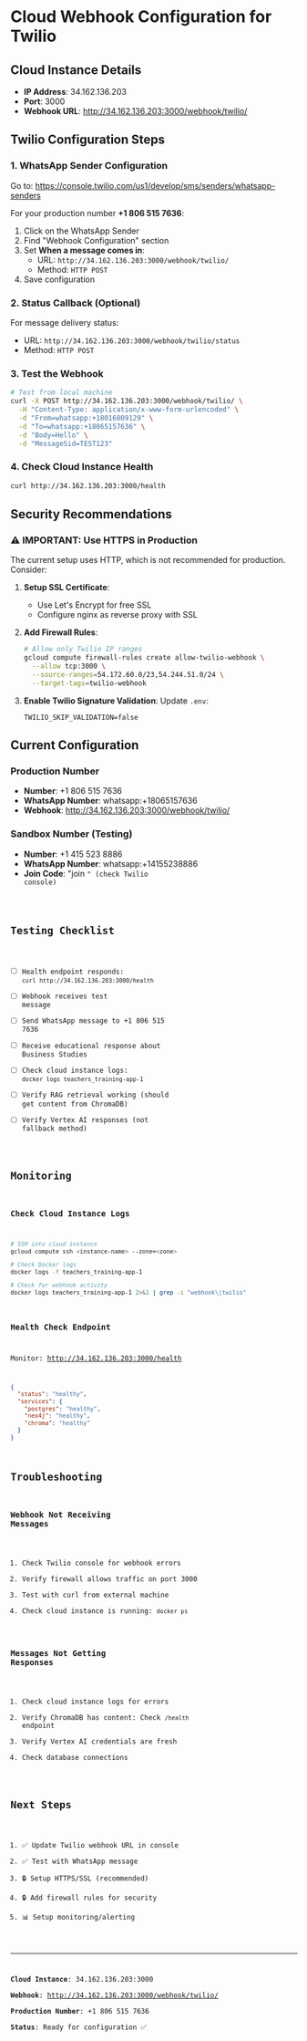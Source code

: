 # Cloud Webhook Configuration for Twilio

## Cloud Instance Details
- **IP Address**: 34.162.136.203
- **Port**: 3000
- **Webhook URL**: http://34.162.136.203:3000/webhook/twilio/

## Twilio Configuration Steps

### 1. WhatsApp Sender Configuration
Go to: https://console.twilio.com/us1/develop/sms/senders/whatsapp-senders

For your production number **+1 806 515 7636**:
1. Click on the WhatsApp Sender
2. Find "Webhook Configuration" section
3. Set **When a message comes in**:
   - URL: `http://34.162.136.203:3000/webhook/twilio/`
   - Method: `HTTP POST`
4. Save configuration

### 2. Status Callback (Optional)
For message delivery status:
- URL: `http://34.162.136.203:3000/webhook/twilio/status`
- Method: `HTTP POST`

### 3. Test the Webhook
```bash
# Test from local machine
curl -X POST http://34.162.136.203:3000/webhook/twilio/ \
  -H "Content-Type: application/x-www-form-urlencoded" \
  -d "From=whatsapp:+18016809129" \
  -d "To=whatsapp:+18065157636" \
  -d "Body=Hello" \
  -d "MessageSid=TEST123"
```

### 4. Check Cloud Instance Health
```bash
curl http://34.162.136.203:3000/health
```

## Security Recommendations

### ⚠️ IMPORTANT: Use HTTPS in Production
The current setup uses HTTP, which is not recommended for production. Consider:

1. **Setup SSL Certificate**:
   - Use Let's Encrypt for free SSL
   - Configure nginx as reverse proxy with SSL

2. **Add Firewall Rules**:
   ```bash
   # Allow only Twilio IP ranges
   gcloud compute firewall-rules create allow-twilio-webhook \
     --allow tcp:3000 \
     --source-ranges=54.172.60.0/23,54.244.51.0/24 \
     --target-tags=twilio-webhook
   ```

3. **Enable Twilio Signature Validation**:
   Update `.env`:
   ```
   TWILIO_SKIP_VALIDATION=false
   ```

## Current Configuration

### Production Number
- **Number**: +1 806 515 7636
- **WhatsApp Number**: whatsapp:+18065157636
- **Webhook**: http://34.162.136.203:3000/webhook/twilio/

### Sandbox Number (Testing)
- **Number**: +1 415 523 8886
- **WhatsApp Number**: whatsapp:+14155238886
- **Join Code**: "join <code>" (check Twilio console)

## Testing Checklist

- [ ] Health endpoint responds: `curl http://34.162.136.203:3000/health`
- [ ] Webhook receives test message
- [ ] Send WhatsApp message to +1 806 515 7636
- [ ] Receive educational response about Business Studies
- [ ] Check cloud instance logs: `docker logs teachers_training-app-1`
- [ ] Verify RAG retrieval working (should get content from ChromaDB)
- [ ] Verify Vertex AI responses (not fallback method)

## Monitoring

### Check Cloud Instance Logs
```bash
# SSH into cloud instance
gcloud compute ssh <instance-name> --zone=<zone>

# Check Docker logs
docker logs -f teachers_training-app-1

# Check for webhook activity
docker logs teachers_training-app-1 2>&1 | grep -i "webhook\|twilio"
```

### Health Check Endpoint
Monitor: http://34.162.136.203:3000/health
```json
{
  "status": "healthy",
  "services": {
    "postgres": "healthy",
    "neo4j": "healthy",
    "chroma": "healthy"
  }
}
```

## Troubleshooting

### Webhook Not Receiving Messages
1. Check Twilio console for webhook errors
2. Verify firewall allows traffic on port 3000
3. Test with curl from external machine
4. Check cloud instance is running: `docker ps`

### Messages Not Getting Responses
1. Check cloud instance logs for errors
2. Verify ChromaDB has content: Check `/health` endpoint
3. Verify Vertex AI credentials are fresh
4. Check database connections

## Next Steps

1. ✅ Update Twilio webhook URL in console
2. ✅ Test with WhatsApp message
3. 🔒 Setup HTTPS/SSL (recommended)
4. 🔒 Add firewall rules for security
5. 📊 Setup monitoring/alerting

---
**Cloud Instance**: 34.162.136.203:3000  
**Webhook**: http://34.162.136.203:3000/webhook/twilio/  
**Production Number**: +1 806 515 7636  
**Status**: Ready for configuration ✅

